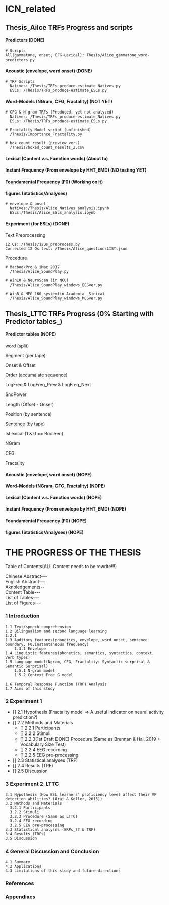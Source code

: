 # ICN_related

## Thesis_Ailce TRFs Progress and scripts

#### Predictors (DONE)
```
# Scripts
All(gammatone, onset, CFG-Lexical): Thesis/Alice_gammatone_word-predictors.py
```
#### Acoustic (envelope, word onset)  (DONE)
```
# TRF Scripts
  Natives: /Thesis/TRFs_produce-estimate_Natives.py
  ESLs: /Thesis/TRFs_produce-estimate_ESLs.py
```

#### Word-Models (NGram, CFG, Fractality) (NOT YET)
```
# CFG & N-gram TRFs (Produced, yet not analyzed)
  Natives: /Thesis/TRFs_produce-estimate_Natives.py
  ESLs: /Thesis/TRFs_produce-estimate_ESLs.py

# Fractality Model script (unfinished)
  /Thesis/Importance_Fractality.py

# box count result (preview ver.)
  /Thesis/boxed_count_results_2.csv
```

#### Lexical (Content v.s. Function words)  (About to)

#### Instant Frequency (From envelope by HHT_EMD)  (NO testing YET)

#### Foundamental Frequency (F0)  (Working on it)

#### figures (Statistics/Analyses)
```
# envelope & onset
  Natives:/Thesis/Alice_Natives_analysis.ipynb
  ESLs:/Thesis/Alice_ESLs_analysis.ipynb
```
#### Experiment (for ESLs) (DONE)
Text Preprocessing
```
12 Qs: /Thesis/12Qs_preprocess.py
Corrected 12 Qs text: /Thesis/Alice_questionsLIST.json
```
Procedure
```
# MacbookPro & iMac 2017
  /Thesis/Alice_SoundPlay.py

# Win10 & NeuroScan (in NCU)
  /Thesis/Alice_SoundPlay_windows_EEGver.py

# Win8 & MEG 160 system(in Academia _Sinica)
  /Thesis/Alice_SoundPlay_windows_MEGver.py
```





## Thesis_LTTC TRFs Progress (0% Starting with Predictor tables_)

#### Predictor tables (NOPE)
word (split)

Segment (per tape)

Onset & Offset

Order (accumalate sequence)

LogFreq & LogFreq_Prev & LogFreq_Next

SndPower

Length (Offset - Onser)

Position (by sentence)

Sentence (by tape)

IsLexical (1 & 0 == Booleen)

NGram

CFG

Fractality

#### Acoustic (envelope, word onset)  (NOPE)

#### Word-Models (NGram, CFG, Fractality)  (NOPE)

#### Lexical (Content v.s. Function words)  (NOPE)

#### Instant Frequency (From envelope by HHT_EMD)  (NOPE)

#### Foundamental Frequency (F0)  (NOPE)

#### figures (Statistics/Analyses)  (NOPE)


# THE PROGRESS OF THE THESIS

Table of Contents(ALL Content needs to be rewrite!!!)  

Chinese Abstract---  
English Abstract---  
Aknoledgements--  
Content Table---  
List of Tables---  
List of Figures---  

### 1 Introduction
```
1.1 Text/speech comprehension  
1.2 Bilingualism and second language learning  
1.2.1
1.3 Auditory features(phonetics, envelope, word onset, sentence boundary, F0,instantaneous frequency)
	1.3.1 Envelope
1.4 Linguistic features(phonetics, semantics, syntactics, context, Verb types)
1.5 Language model(Ngram, CFG, Fractality: Syntactic surprisal & Semantic Surprisal)
	1.5.1 N-gram model
	1.5.2 Context Free G model
	
1.6 Temporal Response Function (TRF) Analysis
1.7 Aims of this study
```
### 2 Experiment 1

- [] 2.1 Hypothesis (Fractality model => A useful indicator on neural activity prediction?)
- [] 2.2 Methods and Materials
  - [] 2.2.1 Participants
  - [] 2.2.2 Stimuli
  - [] 2.2.3(1st Draft DONE) Procedure (Same as Brennan & Hal, 2019 + Vocabulary Size Test)
  - [] 2.2.4 EEG recording
  - [] 2.2.5 EEG pre-processing
- [] 2.3 Statistical analyses (TRF)
- [] 2.4 Results (TRF)
- [] 2.5 Discussion

### 3 Experiment 2_LTTC
```
3.1 Hypothesis (How ESL learners’ proficiency level affect their VP detection abilities? (Arai & Keller, 2013))
3.2 Methods and Materials
  3.2.1 Participants
  3.2.2 Stimuli
  3.2.3 Procedure (Same as LTTC)
  3.2.4 EEG recording
  3.2.5 EEG pre-processing
3.3 Statistical analyses (ERPs_?? & TRF)
3.4 Results (TRFs)
3.5 Discussion
```
### 4 General Discussion and Conclusion
```
4.1 Summary
4.2 Applications
4.3 Limitations of this study and future directions
```
### References
### Appendixes
